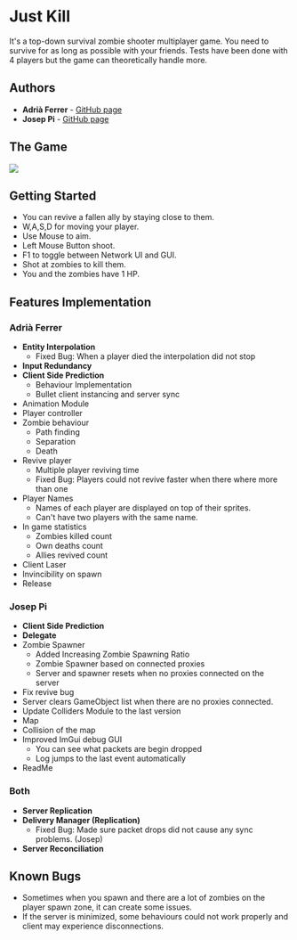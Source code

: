 # Just Kill

It's a top-down survival zombie shooter multiplayer game. You need to survive for as long as possible with your friends.
Tests have been done with 4 players but the game can theoretically handle more.

## Authors
* **Adrià Ferrer** - [GitHub page](https://github.com/Adria-F)
* **Josep Pi** - [GitHub page](https://github.com/joseppi)

## The Game
<img src="https://i.imgur.com/2nGKVkR.png">

## Getting Started
- You can revive a fallen ally by staying close to them.
- W,A,S,D for moving your player.
- Use Mouse to aim.
- Left Mouse Button shoot.
- F1 to toggle between Network UI and GUI.
- Shot at zombies to kill them.
- You and the zombies have 1 HP.

## Features Implementation
### Adrià Ferrer
- **Entity Interpolation**
	- Fixed Bug: When a player died the interpolation did not stop
- **Input Redundancy**
- **Client Side Prediction** 
	- Behaviour Implementation
	- Bullet client instancing and server sync
- Animation Module
- Player controller
- Zombie behaviour
	- Path finding
	- Separation
	- Death
- Revive player
	- Multiple player reviving time 
	- Fixed Bug: Players could not revive faster when there where more than one
- Player Names
	- Names of each player are displayed on top of their sprites.
	- Can't have two players with the same name.
- In game statistics
	- Zombies killed count
	- Own deaths count
	- Allies revived count
- Client Laser
- Invincibility on spawn
- Release

### Josep Pi
- **Client Side Prediction**
- **Delegate**
- Zombie Spawner
	- Added Increasing Zombie Spawning Ratio
	- Zombie Spawner based on connected proxies
	- Server and spawner resets when no proxies connected on the server 
- Fix revive bug 
- Server clears GameObject list when there are no proxies connected.
- Update Colliders Module to the last version
- Map
- Collision of the map
- Improved ImGui debug GUI
	- You can see what packets are begin dropped
	- Log jumps to the last event automatically
- ReadMe

### Both
- **Server Replication**
- **Delivery Manager (Replication)**
	- Fixed Bug: Made sure packet drops did not cause any sync problems. (Josep)
- **Server Reconciliation**

## Known Bugs
- Sometimes when you spawn and there are a lot of zombies on the player spawn zone, it can create some issues.
- If the server is minimized, some behaviours could not work properly and client may experience disconnections.
